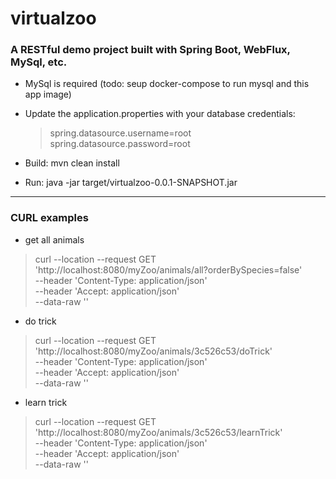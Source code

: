 # virtualzoo
### A RESTful demo project built with Spring Boot, WebFlux, MySql, etc.<br />

* MySql is required (todo: seup docker-compose to run mysql and this app image) <br />
* Update the application.properties with your database credentials:<br />
  > spring.datasource.username=root <br />
  > spring.datasource.password=root

* Build: mvn clean install
* Run: java -jar target/virtualzoo-0.0.1-SNAPSHOT.jar

***

### CURL examples
* get all animals <br />
> curl --location --request GET 'http://localhost:8080/myZoo/animals/all?orderBySpecies=false' \
--header 'Content-Type: application/json' \
--header 'Accept: application/json' \
--data-raw ''

* do trick <br />
> curl --location --request GET 'http://localhost:8080/myZoo/animals/3c526c53/doTrick' \
--header 'Content-Type: application/json' \
--header 'Accept: application/json' \
--data-raw ''

* learn trick <br />
> curl --location --request GET 'http://localhost:8080/myZoo/animals/3c526c53/learnTrick' \
--header 'Content-Type: application/json' \
--header 'Accept: application/json' \
--data-raw ''

